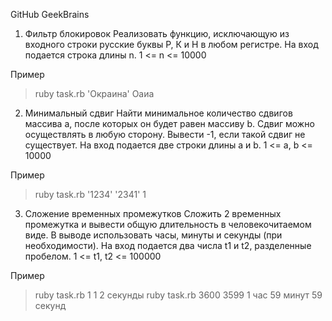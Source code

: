 GitHub GeekBrains

1. Фильтр блокировок
Реализовать функцию, исключающую из входного строки русские буквы Р, К и Н в любом регистре.
На вход подается строка длины n. 1 <= n <= 10000

Пример
> ruby task.rb 'Окраина'
> Оаиа
2. Минимальный сдвиг
Найти минимальное количество сдвигов массива a, после которых он будет равен массиву b.
Сдвиг можно осуществлять в любую сторону.
Вывести -1, если такой сдвиг не существует.
На вход подается две строки длины a и b. 1 <= a, b <= 10000

Пример
> ruby task.rb '1234' '2341'
> 1
3. Сложение временных промежутков
Сложить 2 временных промежутка и вывести общую длительность в человекочитаемом виде.
В выводе использовать часы, минуты и секунды (при необходимости).
На вход подается два числа t1 и t2, разделенные пробелом. 1 <= t1, t2 <= 100000

Пример
> ruby task.rb 1 1
> 2 секунды
> ruby task.rb 3600 3599
> 1 час 59 минут 59 секунд

